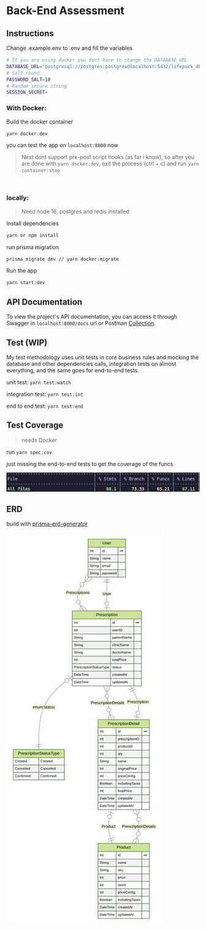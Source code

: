 # Back-End Assessment

## Instructions

Change .example.env to .env and fill the variables

```bash
# If you are using docker you dont have to change the DATABASE_URL
DATABASE_URL="postgresql://postgres:postgres@localhost:5432/lifepack_db?schema=public"
# Salt round
PASSWORD_SALT=10
# Random secure string
SESSION_SECRET=
```

### With Docker:

Build the docker container

```bash
yarn docker:dev
```

you can test the app on `localhost:8000` now

> Nest dont support pre-post script hooks (as far i know), so after you are done with `yarn docker:dev`, exit the process (ctrl + c) and run `yarn container:stop`

<br>

### locally:

> Need node 16, postgres and redis installed

Install dependencies

```bash
yarn or npm install
```

run prisma migration

```bash
prisma migrate dev // yarn docker:migrate
```

Run the app

```bash
yarn start:dev
```

## API Documentation

To view the project's API documentation, you can access it through Swagger in `localhost:8000/docs` url or Postman [Collection](https://documenter.getpostman.com/view/19148174/2s93m61MmT#5478e830-f360-466b-9fc2-f202d1c35332).

## Test (WIP)

My test methodology uses unit tests in core business rules and mocking the database and other dependencies calls, integration tests on almost everything, and the same goes for end-to-end tests.

unit test: `yarn test:watch`

integration test: `yarn test:int`

end to end test: `yarn test:end`

## Test Coverage

> needs Docker

run `yarn spec:cov`

just missing the end-to-end tests to get the coverage of the funcs

![coverage](./docs/coverage.png)

## ERD

build with [prisma-erd-generator](https://github.com/keonik/prisma-erd-generator)

![erd](./erd.svg)
